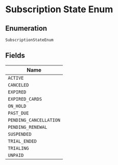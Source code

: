 
# Subscription State Enum

## Enumeration

`SubscriptionStateEnum`

## Fields

| Name |
|  --- |
| `ACTIVE` |
| `CANCELED` |
| `EXPIRED` |
| `EXPIRED_CARDS` |
| `ON_HOLD` |
| `PAST_DUE` |
| `PENDING_CANCELLATION` |
| `PENDING_RENEWAL` |
| `SUSPENDED` |
| `TRIAL_ENDED` |
| `TRIALING` |
| `UNPAID` |

